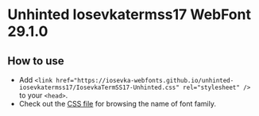 # Unhinted Iosevkatermss17 WebFont 29.1.0

## How to use

- Add `<link href="https://iosevka-webfonts.github.io/unhinted-iosevkatermss17/IosevkaTermSS17-Unhinted.css" rel="stylesheet" />` to your `<head>`.
- Check out the [CSS file](./IosevkaTermSS17-Unhinted.css) for browsing the name of font family.
